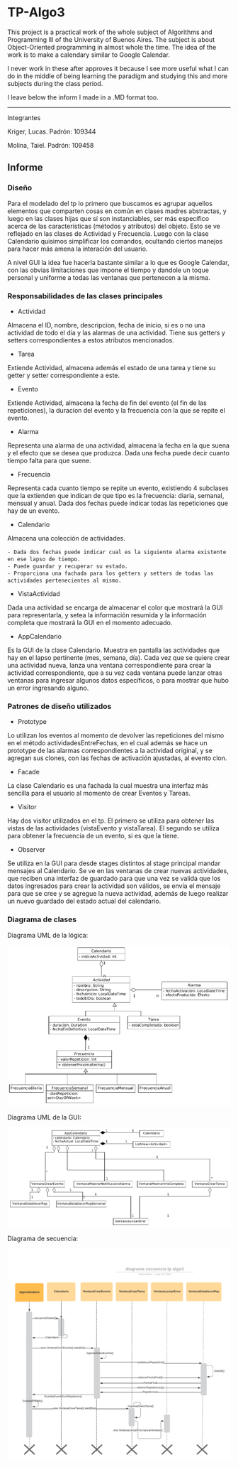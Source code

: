 # TP-Algo3

This project is a practical work of the whole subject of Algorithms and Programming III of the University of Buenos Aires. The subject is about Object-Oriented programming in almost whole the time. The idea of the work is to make a calendary similar to Google Calendar.

I never work in these after approves it because I see more useful what I can do in the middle of being learning the paradigm and studying this and more subjects during the class period.

I leave below the inform I made in a .MD format too.

---

Integrantes
  
Kriger, Lucas. Padrón: 109344

Molina, Taiel. Padrón: 109458

## Informe

### Diseño

Para el modelado del tp lo primero que buscamos es agrupar aquellos elementos que comparten cosas en común en clases madres abstractas, y luego en las clases hijas que sí son instanciables, ser más específico acerca de las características (métodos y atributos) del objeto. Esto se ve reflejado en las clases de Actividad y Frecuencia. Luego con la clase Calendario quisimos simplificar los comandos, ocultando ciertos manejos para hacer más amena la interación del usuario.

A nivel GUI la idea fue hacerla bastante similar a lo que es Google Calendar, con las obvias limitaciones que impone el tiempo y dandole un toque personal y uniforme a todas las ventanas que pertenecen a la misma. 

### Responsabilidades de las clases principales

- Actividad

Almacena el ID, nombre, descripcion, fecha de inicio, si es o no una actividad de todo el día y las alarmas de una actividad. Tiene sus getters y setters correspondientes a estos atributos mencionados.

- Tarea

Extiende Actividad, almacena además el estado de una tarea y tiene su getter y setter correspondiente a este.

- Evento

Extiende Actividad, almacena la fecha de fin del evento (el fin de las repeticiones), la duracion del evento y la frecuencia con la que se repite el evento.

- Alarma

Representa una alarma de una actividad, almacena la fecha en la que suena y el efecto que se desea que produzca. Dada una fecha puede decir cuanto tiempo falta para que suene.

- Frecuencia

Representa cada cuanto tiempo se repite un evento, existiendo 4 subclases que la extienden que indican de que tipo es la frecuencia: diaria, semanal, mensual y anual. Dada dos fechas puede indicar todas las repeticiones que hay de un evento.

- Calendario

Almacena una colección de actividades. 

    - Dada dos fechas puede indicar cual es la siguiente alarma existente en ese lapso de tiempo. 
    - Puede guardar y recuperar su estado.
    - Proporciona una fachada para los getters y setters de todas las actividades pertenecientes al mismo.
    
- VistaActividad

Dada una actividad se encarga de almacenar el color que mostrará la GUI para representarla, y setea la información resumida y la información completa que mostrará la GUI en el momento adecuado.

- AppCalendario

Es la GUI de la clase Calendario. Muestra en pantalla las actividades que hay en el lapso pertinente (mes, semana, día). Cada vez que se quiere crear una actividad nueva, lanza una ventana correspondiente para crear la actividad correspondiente, que a su vez cada ventana puede lanzar otras ventanas para ingresar algunos datos específicos, o para mostrar que hubo un error ingresando alguno.


### Patrones de diseño utilizados

- Prototype

Lo utilizan los eventos al momento de devolver las repeticiones del mismo en el método actividadesEntreFechas, en el cual además se hace un prototype de las alarmas
correspondientes a la actividad original, y se agregan sus clones, con las fechas de activación ajustadas, al evento clon.

- Facade

La clase Calendario es una fachada la cual muestra una interfaz más sencilla para el usuario al momento de crear Eventos y Tareas.

- Visitor

Hay dos visitor utilizados en el tp. El primero se utiliza para obtener las vistas de las actividades (vistaEvento y vistaTarea). El segundo se utiliza para obtener
la frecuencia de un evento, si es que la tiene.

- Observer

Se utiliza en la GUI para desde stages distintos al stage principal mandar mensajes al Calendario. Se ve en las ventanas de crear nuevas actividades, que reciben una interfaz de guardado para que una vez se valida que los datos ingresados para crear la actividad son válidos, se envía el mensaje para que se cree y se agregue la nueva actividad, además de luego realizar un nuevo guardado del estado actual del calendario.


### Diagrama de clases

Diagrama UML de la lógica:

![Diagrama UML de la logica](diagramLogica.png)

Diagrama UML de la GUI:

![Diagrama UML de la GUI](diagramGUI.png)

Diagrama de secuencia:

![Diagrama de secuencia de la GUI](diagramSecuencia.png)


